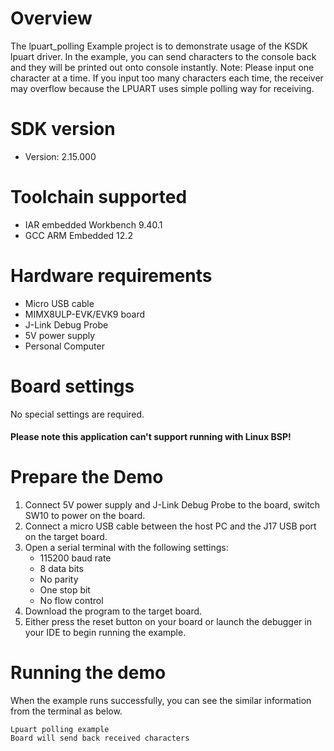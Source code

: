 Overview
========
The lpuart_polling Example project is to demonstrate usage of the KSDK lpuart driver.
In the example, you can send characters to the console back and they will be printed out onto console
 instantly.
Note: Please input one character at a time. If you input too many characters each time, the receiver may overflow
because the LPUART uses simple polling way for receiving.

SDK version
===========
- Version: 2.15.000

Toolchain supported
===================
- IAR embedded Workbench  9.40.1
- GCC ARM Embedded  12.2

Hardware requirements
=====================
- Micro USB cable
- MIMX8ULP-EVK/EVK9 board
- J-Link Debug Probe
- 5V power supply
- Personal Computer

Board settings
==============
No special settings are required.

#### Please note this application can't support running with Linux BSP! ####

Prepare the Demo
================
1.  Connect 5V power supply and J-Link Debug Probe to the board, switch SW10 to power on the board.
2.  Connect a micro USB cable between the host PC and the J17 USB port on the target board.
3.  Open a serial terminal with the following settings:
    - 115200 baud rate
    - 8 data bits
    - No parity
    - One stop bit
    - No flow control
4.  Download the program to the target board.
5.  Either press the reset button on your board or launch the debugger in your IDE to begin running the example.

Running the demo
================
When the example runs successfully, you can see the similar information from the terminal as below.

~~~~~~~~~~~~~~~~~~~~~
Lpuart polling example
Board will send back received characters
~~~~~~~~~~~~~~~~~~~~~
